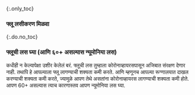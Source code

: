 {:.only_toc} 
 ### फ्लू लसीकरण मिळवा 

 {:.do.no_toc} 
 ### फ्लूची लस घ्या (आणि ६०+ असल्यास न्यूमोनिया लस) 

 कधीही न केल्यापेक्षा उशीर केलेलं बरं. फ्लूची लस तुम्हाला कोरोनाव्हायरसपासून अजिबात संरक्षण देणार नाही. तथापि हे आपल्याला फ्लू लागण्याची शक्यता कमी करते. आणि म्हणूनच आपल्या रूग्णालयात दाखल करण्याची शक्यता कमी करते, ज्यामुळे आपण तेथे असतांना कोरोनाव्हायरस लागण्याची शक्यता कमी होते. आपण 60+ असल्यास त्याच कारणास्तव आपण न्यूमोनिया लस घ्या. 
